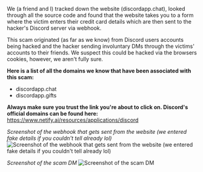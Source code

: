 We (a friend and I) tracked down the website (discordapp.chat), looked through all the source code and found that the website takes you to a form where the victim enters their credit card details which are then sent to the hacker's Discord server via webhook.

This scam originated (as far as we know) from Discord users accounts being hacked and the hacker sending involuntary DMs through the victims' accounts to their friends. We suspect this could be hacked via the browsers cookies, however, we aren't fully sure.

**Here is a list of all the domains we know that have been associated with this scam:**
- discordapp.chat
- discordapp.gifts

**Always make sure you trust the link you're about to click on. Discord's official domains can be found here:** https://www.netify.ai/resources/applications/discord

*Screenshot of the webhook that gets sent from the website (we entered fake details if you couldn't tell already lol)*
<img src="https://i.ibb.co/TPxmDNt/Screen-Shot-2021-07-22-at-7-33-01-pm.png" alt="Screenshot of the webhook that gets sent from the website (we entered fake details if you couldn't tell already lol)"/>

*Screenshot of the scam DM*
<img src="https://i.ibb.co/FxykHKc/Screen-Shot-2021-07-22-at-7-09-25-pm.png" alt="Screenshot of the scam DM"/>


